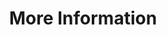 ---
title: "More Information"
layout: "more-information"
slug: "more-information"
url: "/more-information"
---